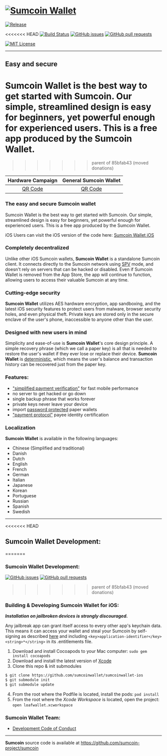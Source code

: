 [![Sumcoin Wallet](/images/header-ios.png)](https://itunes.apple.com/us/app/loafwallet/id1119332592)
======================================= 

[![Release](https://img.shields.io/github/v/release/sumcoinwallet/sumcoinwallet-ios?style=flat)](https://img.shields.io/github/v/release/sumcoinwallet/sumcoinwallet-ios) 


<<<<<<< HEAD
[![Build Status](https://app.bitrise.io/app/3c3c3f9830a3bac7/status.svg?token=zisOsG_I-9nSfT3c1FML7w)](https://app.bitrise.io/app/3c3c3f9830a3bac7)
[![GitHub issues](https://img.shields.io/github/issues/sumcoinwallet/sumcoinwallet-ios?style=flat)](https://github.com/sumcoinwallet/sumcoinwallet-ios/re-frame/issues)
[![GitHub pull requests](https://img.shields.io/github/issues-pr/sumcoinwallet/sumcoinwallet-ios?color=00ff00&style=flat)](https://github.com/sumcoinwallet/sumcoinwallet-ios/pulls)
 
[![MIT License](https://img.shields.io/github/license/sumcoinwallet/sumcoinwallet-ios?style=flat)](https://img.shields.io/github/license/sumcoinwallet/sumcoinwallet-ios?style=flat)

-------------------------------------
## Easy and secure
Sumcoin Wallet is the best way to get started with Sumcoin. Our simple, streamlined design is easy for beginners, yet powerful enough for experienced users. This is a free app produced by the Sumcoin Wallet.
=======
>>>>>>> parent of 85bfab43 (moved donations)

|                                   Hardware Campaign                                   	|                              General Sumcoin Wallet                              	|
|:-------------------------------------------------------------------------------------:	|:-------------------------------------------------------------------------------------:	|
| [QR Code](https://blockchair.com/sumcoin/address/MJ4W7NZya4SzE7R6xpEVdamGCimaQYPiWu) 	| [QR Code](https://blockchair.com/sumcoin/address/MVZj7gBRwcVpa9AAWdJm8A3HqTst112eJe) 	|


### The easy and secure Sumcoin wallet

Sumcoin Wallet is the best way to get started with Sumcoin. Our simple, streamlined design is easy for beginners, yet powerful enough for experienced users. This is a free app produced by the Sumcoin Wallet.

iOS Users can visit the iOS version of the code here: [Sumcoin Wallet iOS](https://github.com/sumcoinwallet/loafwallet-ios) 

### Completely decentralized

Unlike other iOS Sumcoin wallets, **Sumcoin Wallet** is a standalone Sumcoin client. It connects directly to the Sumcoin network using [SPV](https://en.bitcoin.it/wiki/Thin_Client_Security#Header-Only_Clients) mode, and doesn't rely on servers that can be hacked or disabled. Even if Sumcoin Wallet is removed from the App Store, the app will continue to function, allowing users to access their valuable Sumcoin at any time.

### Cutting-edge security

**Sumcoin Wallet** utilizes AES hardware encryption, app sandboxing, and the latest iOS security features to protect users from malware, browser security holes, and even physical theft. Private keys are stored only in the secure enclave of the user's phone, inaccessible to anyone other than the user.

### Designed with new users in mind

Simplicity and ease-of-use is **Sumcoin Wallet**'s core design principle. A simple recovery phrase (which we call a paper key) is all that is needed to restore the user's wallet if they ever lose or replace their device. **Sumcoin Wallet** is [deterministic](https://github.com/bitcoin/bips/blob/master/bip-0032.mediawiki), which means the user's balance and transaction history can be recovered just from the paper key.

### Features:

- ["simplified payment verification"](https://github.com/bitcoin/bips/blob/master/bip-0037.mediawiki) for fast mobile performance
- no server to get hacked or go down
- single backup phrase that works forever
- private keys never leave your device
- import [password protected](https://github.com/bitcoin/bips/blob/master/bip-0038.mediawiki) paper wallets
- ["payment protocol"](https://github.com/bitcoin/bips/blob/master/bip-0070.mediawiki) payee identity certification


### Localization

**Sumcoin Wallet** is available in the following languages:

- Chinese (Simplified and traditional)
- Danish
- Dutch
- English
- French
- German
- Italian
- Japanese
- Korean
- Portuguese
- Russian
- Spanish
- Swedish
 
---
<<<<<<< HEAD
## Sumcoin Wallet Development:
=======
### Sumcoin Wallet Development:
[![GitHub issues](https://img.shields.io/github/issues/sumcoinwallet/loafwallet-ios?style=plastic)](https://github.com/sumcoinwallet/loafwallet-ios/re-frame/issues)
[![GitHub pull requests](https://img.shields.io/github/issues-pr/sumcoinwallet/loafwallet-ios?color=00ff00&style=plastic)](https://github.com/sumcoinwallet/loafwallet-ios/pulls)
>>>>>>> parent of 85bfab43 (moved donations)

### Building & Developing Sumcoin Wallet for iOS:
***Installation on jailbroken devices is strongly discouraged.***

Any jailbreak app can grant itself access to every other app's keychain data. This means it can access your wallet and steal your Sumcoin by self-signing as described [here](http://www.saurik.com/id/8) and including `<key>application-identifier</key><string>*</string>` in its .entitlements file.

1. Download and install Cocoapods to your Mac computer: `sudo gem install cocoapods`
2. Download and install the latest version of [Xcode](https://developer.apple.com/xcode/)
3. Clone this repo & init submodules
```bash
$ git clone https://github.com/sumcoinwallet/sumcoinwallet-ios
$ git submodule init
$ git submodule update
```
4. From the root where the Podfile is located, install the pods: `pod install`
5. From the root where the *Xcode Workspace* is located, open the project: `open loafwallet.xcworkspace`
 
### Sumcoin Wallet Team:
* [Development Code of Conduct](/development.md)
---
**Sumcoin** source code is available at https://github.com/sumcoin-project/sumcoin

